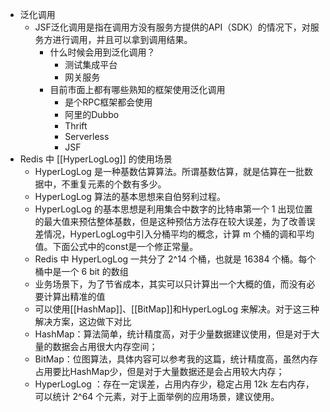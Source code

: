 - 泛化调用
    - JSF泛化调用是指在调用方没有服务方提供的API（SDK）的情况下，对服务方进行调用，并且可以拿到调用结果。
        - 什么时候会用到泛化调用？
            - 测试集成平台
            - 网关服务
        - 目前市面上都有哪些熟知的框架使用泛化调用
            - 是个RPC框架都会使用
            - 阿里的Dubbo
            - Thrift
            - Serverless
            - JSF
- Redis 中 [[HyperLogLog]] 的使用场景
    - HyperLogLog 是一种基数估算算法。所谓基数估算，就是估算在一批数据中，不重复元素的个数有多少。
    - HyperLogLog 算法的基本思想来自伯努利过程。
    - HyperLogLog 的基本思想是利用集合中数字的比特串第一个 1 出现位置的最大值来预估整体基数，但是这种预估方法存在较大误差，为了改善误差情况，HyperLogLog中引入分桶平均的概念，计算 m 个桶的调和平均值。下面公式中的const是一个修正常量。
    - Redis 中 HyperLogLog 一共分了 2^14 个桶，也就是 16384 个桶。每个桶中是一个 6 bit 的数组
    - 业务场景下，为了节省成本，其实可以只计算出一个大概的值，而没有必要计算出精准的值
    - 可以使用[[HashMap]]、[[BitMap]]和HyperLogLog 来解决。对于这三种解决方案，这边做下对比
    - HashMap：算法简单，统计精度高，对于少量数据建议使用，但是对于大量的数据会占用很大内存空间；
    - BitMap：位图算法，具体内容可以参考我的这篇，统计精度高，虽然内存占用要比HashMap少，但是对于大量数据还是会占用较大内存；
    - HyperLogLog ：存在一定误差，占用内存少，稳定占用 12k 左右内存，可以统计 2^64 个元素，对于上面举例的应用场景，建议使用。
